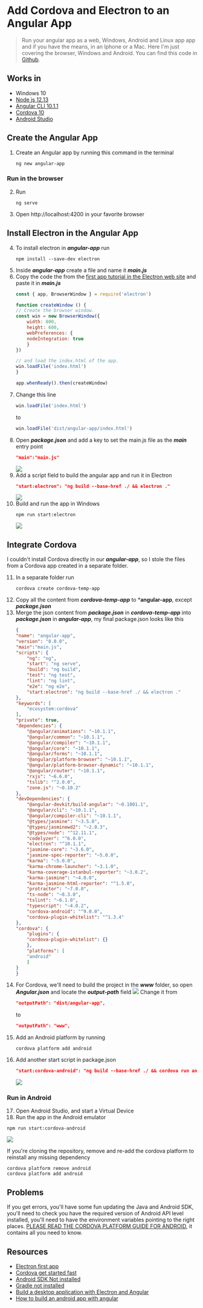 # Add Cordova and Electron to an Angular App
>Run your angular app as a web, Windows, Android and Linux app app and if you have the means, in an Iphone or a Mac. Here I'm just covering the browser, Windows and Android. You can find this code in [Github](https://github.com/atorres16/Angular_Cordova_Electron).

## Works in

* Windows 10
* [Node js 12.13](https://nodejs.org/en/)
* [Angular CLI 10.1.1](https://cli.angular.io/)
* [Cordova 10](https://cordova.apache.org/)
* [Android Studio](https://developer.android.com/studio)

 
 ## Create the Angular App
 1. Create an Angular app by running this command in the terminal
    ```
    ng new angular-app
    ```
 ### Run in the browser
 2. Run
    ```
    ng serve
    ```
 3. Open http://localhost:4200 in your favorite browser
 ## Install Electron in the Angular App
 4. To install electron in ***angular-app*** run
    ```
    npm install --save-dev electron
    ```
5. Inside ***angular-app*** create a file and name it ***main.js***
6. Copy the code the from the [first app tutorial in the Electron web site](https://www.electronjs.org/docs/tutorial/first-app#installing-electron) and paste it in ***main.js*** 
    ```javascript
    const { app, BrowserWindow } = require('electron')

    function createWindow () {
    // Create the browser window.
    const win = new BrowserWindow({
        width: 800,
        height: 600,
        webPreferences: {
        nodeIntegration: true
        }
    })

    // and load the index.html of the app.
    win.loadFile('index.html')
    }

    app.whenReady().then(createWindow)
    ```
7. Change this line
    ```js
    win.loadFile('index.html')
    ```
    to
    ```js
    win.loadFile('dist/angular-app/index.html')
    ```
8. Open ***package.json*** and add a key to set the main.js file as the ***main*** entry point
    ```json
    "main":"main.js"
    ```
    ![](images/2020-09-11-21-00-58.png)
9. Add a script field to build the angular app and run it in Electron
    ```json
    "start:electron": "ng build --base-href ./ && electron ."
    ```
    ![](images/2020-09-11-21-03-10.png)
10. Build and run the app in Windows
    ```
    npm run start:electron
    ```
    ![](images/2020-09-11-21-09-22.png)
## Integrate Cordova
I couldn't install Cordova directly in our ***angular-app***, so I stole the files from a Cordova app created in a separate folder.

11. In a separate folder run
    ```
    cordova create cordova-temp-app
    ```
12. Copy all the content from ***cordova-temp-app*** to ***angular-app**, except
***package.json***
13. Merge the json content from ***package.json*** in ***cordova-temp-app*** into ***package.json*** in ***angular-app***, my final package.json looks like this
    ```json
    {
    "name": "angular-app",
    "version": "0.0.0",
    "main":"main.js",
    "scripts": {
        "ng": "ng",
        "start": "ng serve",
        "build": "ng build",
        "test": "ng test",
        "lint": "ng lint",
        "e2e": "ng e2e",
        "start:electron": "ng build --base-href ./ && electron ."
    },
    "keywords": [
        "ecosystem:cordova"
    ],
    "private": true,
    "dependencies": {
        "@angular/animations": "~10.1.1",
        "@angular/common": "~10.1.1",
        "@angular/compiler": "~10.1.1",
        "@angular/core": "~10.1.1",
        "@angular/forms": "~10.1.1",
        "@angular/platform-browser": "~10.1.1",
        "@angular/platform-browser-dynamic": "~10.1.1",
        "@angular/router": "~10.1.1",
        "rxjs": "~6.6.0",
        "tslib": "^2.0.0",
        "zone.js": "~0.10.2"
    },
    "devDependencies": {
        "@angular-devkit/build-angular": "~0.1001.1",
        "@angular/cli": "~10.1.1",
        "@angular/compiler-cli": "~10.1.1",
        "@types/jasmine": "~3.5.0",
        "@types/jasminewd2": "~2.0.3",
        "@types/node": "^12.11.1",
        "codelyzer": "^6.0.0",
        "electron": "^10.1.1",
        "jasmine-core": "~3.6.0",
        "jasmine-spec-reporter": "~5.0.0",
        "karma": "~5.0.0",
        "karma-chrome-launcher": "~3.1.0",
        "karma-coverage-istanbul-reporter": "~3.0.2",
        "karma-jasmine": "~4.0.0",
        "karma-jasmine-html-reporter": "^1.5.0",
        "protractor": "~7.0.0",
        "ts-node": "~8.3.0",
        "tslint": "~6.1.0",
        "typescript": "~4.0.2",
        "cordova-android": "^9.0.0",
        "cordova-plugin-whitelist": "^1.3.4"
    },
    "cordova": {
        "plugins": {
        "cordova-plugin-whitelist": {}
        },
        "platforms": [
        "android"
        ]
    }
    }
    ```
14. For Cordova, we'll need to build the project in the ***www*** folder, so open ***Angular.json*** and locate the ***output-path*** field
![](images/2020-09-11-21-39-44.png)
 Change it from
    ```json
    "outputPath": "dist/angular-app",
    ```    
    to
    ```json
    "outputPath": "www",
    ```
15. Add an Android platform by running
    ```
    cordova platform add android
    ```
16. Add another start script in package.json
    ```json
    "start:cordova-android": "ng build --base-href ./ && cordova run android"
    ```
    ![](images/2020-09-11-21-28-32.png)

### Run in Android
17. Open Android Studio, and start a Virtual Device
18. Run the app in the Android emulator
```
npm run start:cordova-android
```
![](images/2020-09-12-16-26-04.png)

If you're cloning the repository, remove and re-add the cordova platform to reinstall any missing dependency
```
cordova platform remove android
cordova platform add android
```

## Problems
If you get errors, you'll have some fun updating the Java and Android SDK, you'll need to check you have the required version of Android API level installed, you'll need to have the environment variables pointing to the right places. [PLEASE READ THE CORDOVA PLATFORM GUIDE FOR ANDROID](https://cordova.apache.org/docs/en/latest/guide/platforms/android/index.html), it contains all you need to know.

## Resources
* [Electron first app](https://www.electronjs.org/docs/tutorial/first-app#installing-electron)
* [Cordova get started fast](https://cordova.apache.org/)
* [Android SDK Not installed](https://stackoverflow.com/a/27724321/3596441])
* [Gradle not installed](https://stackoverflow.com/a/45070795/3596441)
* [Build a desktop application with Electron and Angular](https://www.sitepoint.com/build-a-desktop-application-with-electron-and-angular/)
* [How to build an android app with angular](https://upgradetoangular.com/angular-mobile-app/how-to-build-an-android-app-with-angular/)


